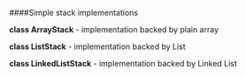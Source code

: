 ####Simple stack implementations

**class ArrayStack** - implementation backed by plain array

**class ListStack** - implementation backed by List

**class LinkedListStack** - implementation backed by Linked List
